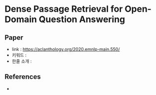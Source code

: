 # Dense Passage Retrieval for Open-Domain Question Answering

## Paper

- link : https://aclanthology.org/2020.emnlp-main.550/
- 키워드 : 
- 한줄 소개 : 

## References

- 
